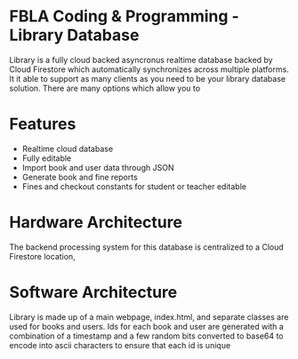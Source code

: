 # FBLA Coding & Programming - Library Database
Library is a fully cloud backed asyncronus realtime database backed by Cloud Firestore which automatically synchronizes across multiple platforms. It it able to support as many clients as you need to be your library database solution. There are many options which allow you to 

# Features
* Realtime cloud database
* Fully editable
* Import book and user data through JSON
* Generate book and fine reports
* Fines and checkout constants for student or teacher editable

# Hardware Architecture
The backend processing system for this database is centralized to a Cloud Firestore location, 

# Software Architecture
Library is made up of a main webpage, index.html, and separate classes are used for books and users. Ids for each book and user are generated with a combination of a timestamp and a few random bits converted to base64 to encode into ascii characters to ensure that each id is unique